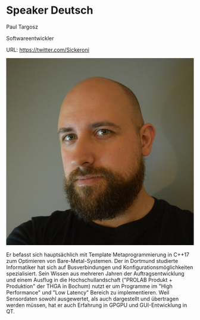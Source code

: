 # Speaker Deutsch
Paul Targosz


Softwareentwickler


URL: https://twitter.com/Sickeroni


![Photo](photo.jpg)


Er befasst sich hauptsächlich mit Template Metaprogrammierung in C++17 zum Optimieren von Bare-Metal-Systemen. Der in Dortmund studierte Informatiker hat sich auf Busverbindungen und Konfigurationsmöglichkeiten spezialisiert.
Sein Wissen aus mehreren Jahren der Auftragsentwicklung und einem Ausflug in die Hochschullandschaft ("PROLAB Produkt + Produktion" der THGA in Bochum) nutzt er um Programme im "High Performance" und "Low Latency" Bereich zu implementieren. Weil Sensordaten sowohl ausgewertet, als auch dargestellt und übertragen werden müssen, hat er auch Erfahrung in GPGPU und GUI-Entwicklung in QT.
